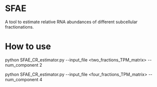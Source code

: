 # SFAE
A tool to  estimate relative RNA abundances of different subcellular fractionations.

# How to use
python SFAE_CR_estimator.py --input_file <two_fractions_TPM_matrix> --num_component 2

python SFAE_CR_estimator.py --input_file <four_fractions_TPM_matrix> --num_component 4
